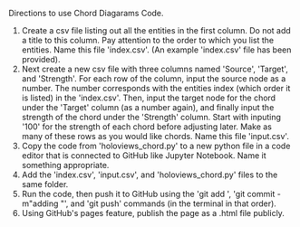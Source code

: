 
Directions to use Chord Diagarams Code.

1. Create a csv file listing out all the entities in the first column. Do not add a title to this column. Pay attention to the order to which you list the entities. Name this file 'index.csv'. (An example 'index.csv' file has been provided).
2. Next create a new csv file with three columns named 'Source', 'Target', and 'Strength'. For each row of the column, input the source node as a number. The number corresponds with the entities index (which order it is listed) in the 'index.csv'. Then, input the target node for the chord under the 'Target' column (as a number again), and finally input the strength of the chord under the 'Strength' column. Start with inputing '100' for the strength of each chord before adjusting later. Make as many of these rows as you would like chords. Name this file 'input.csv'.
3. Copy the code from 'holoviews_chord.py' to a new python file in a code editor that is connected to GitHub like Jupyter Notebook. Name it something appropriate.
4. Add the 'index.csv', 'input.csv', and 'holoviews_chord.py' files to the same folder.
5. Run the code, then push it to GitHub using the 'git add <file name>', 'git commit -m"adding <file name>"', and 'git push' commands (in the terminal in that order).
6. Using GitHub's pages feature, publish the page as a .html file publicly.
